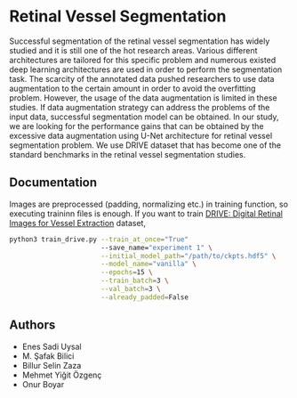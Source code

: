 # Retinal Vessel Segmentation

Successful segmentation of the retinal vessel segmentation has widely studied and it is still one of the hot research areas. Various different architectures are tailored for this specific problem and numerous existed deep learning architectures are used in order to perform the segmentation task. The scarcity of the annotated data pushed researchers to use data augmentation to the certain amount in order to avoid the overfitting problem. However, the usage of the data augmentation is limited in these studies. If data augmentation strategy can address the problems of the input data, successful segmentation model can be obtained. In our study, we are looking for the performance gains that can be obtained by the excessive data augmentation using U-Net architecture for retinal vessel segmentation problem. We use DRIVE dataset that has become one of the standard benchmarks in the retinal vessel segmentation studies. 


## Documentation

Images are preprocessed (padding, normalizing etc.) in training function, so executing traininn files is enough. If you want to train [DRIVE: Digital Retinal Images for Vessel Extraction](https://drive.grand-challenge.org/) dataset,

```bash
python3 train_drive.py --train_at_once="True"
                       --save_name="experiment 1" \
                       --initial_model_path="/path/to/ckpts.hdf5" \
                       --model_name="vanilla" \
                       --epochs=15 \
                       --train_batch=3 \
                       --val_batch=3 \
                       --already_padded=False
```


## Authors
- Enes Sadi Uysal
- M. Şafak Bilici
- Billur Selin Zaza
- Mehmet Yiğit Özgenç
- Onur Boyar
